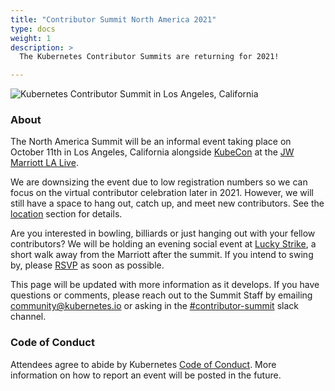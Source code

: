 ```yaml
---
title: "Contributor Summit North America 2021"
type: docs
weight: 1
description: >
  The Kubernetes Contributor Summits are returning for 2021!

---
```


<img align="center" alt="Kubernetes Contributor Summit in Los Angeles, California" style="max-width:80%;" src="/events/2021/kcsna/banner.png">

### About

The North America Summit will be an informal event taking place on October 11th
in Los Angeles, California alongside
<a href="https://events.linuxfoundation.org/kubecon-cloudnativecon-north-america/" rel="noopener noreferrer" target="_blank">KubeCon</a>
at the
<a href="https://www.marriott.com/hotels/travel/laxjw-jw-marriott-los-angeles-la-live/" rel="noopener noreferrer" target="_blank">JW Marriott LA Live</a>.


We are downsizing the event due to low registration numbers so we can focus on
the virtual contributor celebration later in 2021. However, we will still have a
space to hang out, catch up, and meet new contributors. See the [location]
section for details.

Are you interested in bowling, billiards or just hanging out with your
fellow contributors? We will be holding an evening social event at 
<a href="https://www.luckystrikeent.com/locations/los-angeles/" rel="noopener noreferrer" target="_blank">Lucky Strike</a>,
a short walk away from the Marriott after the summit. If you intend to swing by,
please [RSVP] as soon as possible.



This page will be updated with more information as it develops. If you have
questions or comments, please reach out to the Summit Staff by emailing
community@kubernetes.io or asking in the
<a href="https://kubernetes.slack.com/messages/contributor-summit" rel="noopener noreferrer" target="_blank">#contributor-summit</a>
slack channel.

[location]: /events/2021/kcsna/location/
[RSVP]: /events/2021/kcsna/registration/



### Code of Conduct

Attendees agree to abide by Kubernetes [Code of Conduct]. More information on
how to report an event will be posted in the future.

[Code of Conduct]: /community/code-of-conduct
